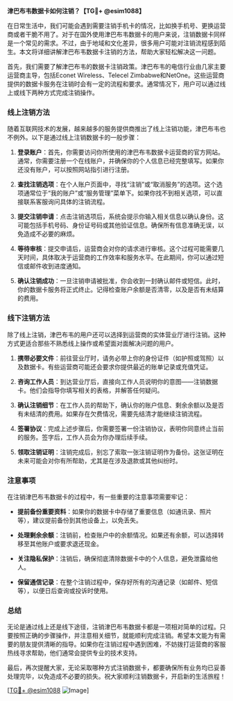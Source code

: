 **津巴布韦数据卡如何注销？【TG💪+ @esim1088】**

在日常生活中，我们可能会遇到需要注销手机卡的情况，比如换手机号、更换运营商或者干脆不用了。对于在国外使用津巴布韦数据卡的用户来说，注销数据卡同样是一个常见的需求。不过，由于地域和文化差异，很多用户可能对注销流程感到陌生。本文将详细讲解津巴布韦数据卡注销的方法，帮助大家轻松解决这一问题。

首先，我们需要了解津巴布韦的数据卡注销政策。津巴布韦的电信行业由几家主要运营商主导，包括Econet Wireless、Telecel Zimbabwe和NetOne。这些运营商提供的数据卡服务在注销时会有一定的流程和要求。通常情况下，用户可以通过线上或线下两种方式完成注销操作。

### 线上注销方法

随着互联网技术的发展，越来越多的服务提供商推出了线上注销功能，津巴布韦也不例外。以下是通过线上注销数据卡的一般步骤：

1. **登录账户**：首先，你需要访问你所使用的津巴布韦数据卡运营商的官方网站。通常，你需要注册一个在线账户，并确保你的个人信息已经完整填写。如果你还没有账户，可以按照网站指引进行注册。

2. **查找注销选项**：在个人账户页面中，寻找“注销”或“取消服务”的选项。这个选项通常位于“我的账户”或“服务管理”菜单下。如果你找不到相关选项，可以直接联系客服询问具体的注销流程。

3. **提交注销申请**：点击注销选项后，系统会提示你输入相关信息以确认身份。这可能包括手机号码、身份证号码或其他验证信息。确保所有信息准确无误，以免造成不必要的麻烦。

4. **等待审核**：提交申请后，运营商会对你的请求进行审核。这个过程可能需要几天时间，具体取决于运营商的工作效率和服务水平。在此期间，你可以通过短信或邮件收到进度通知。

5. **确认注销成功**：一旦注销申请被批准，你会收到一封确认邮件或短信。此时，你的数据卡服务将正式终止。记得检查账户余额是否清零，以及是否有未结算的费用。

### 线下注销方法

除了线上注销，津巴布韦的用户还可以选择到运营商的实体营业厅进行注销。这种方式更适合那些不熟悉线上操作或希望面对面解决问题的用户。

1. **携带必要文件**：前往营业厅时，请务必带上你的身份证件（如护照或驾照）以及数据卡。有些运营商可能还会要求你提供最近的账单记录或充值凭证。

2. **咨询工作人员**：到达营业厅后，直接向工作人员说明你的意图——注销数据卡。他们会指导你填写相关的表格，并解答任何疑问。

3. **确认注销细节**：在工作人员的帮助下，确认你的账户信息、剩余余额以及是否有未结清的费用。如果存在欠费情况，需要先结清才能继续注销流程。

4. **签署协议**：完成上述步骤后，你需要签署一份注销协议，表明你同意终止当前的服务。签字后，工作人员会为你办理后续手续。

5. **领取注销证明**：注销完成后，别忘了索取一张注销证明作为备份。这张证明在未来可能会对你有所帮助，尤其是在涉及退款或其他纠纷时。

### 注意事项

在注销津巴布韦数据卡的过程中，有一些重要的注意事项需要牢记：

- **提前备份重要资料**：如果你的数据卡中存储了重要信息（如通讯录、照片等），建议提前备份到其他设备上，以免丢失。
  
- **处理剩余余额**：注销前，检查账户中的余额情况。如果还有余额，可以选择转移至其他账户或要求退还现金。

- **关注隐私保护**：注销后，确保彻底清除数据卡中的个人信息，避免泄露给他人。

- **保留通信记录**：在整个注销过程中，保存好所有的沟通记录（如邮件、短信等），以便日后查询或投诉时使用。

### 总结

无论是通过线上还是线下途径，注销津巴布韦数据卡都是一项相对简单的过程。只要按照正确的步骤操作，并注意相关细节，就能顺利完成注销。希望本文能为有需要的朋友提供清晰的指导。如果你在注销过程中遇到困难，不妨拨打运营商的客服热线寻求帮助，他们通常会提供专业的技术支持。

最后，再次提醒大家，无论采取哪种方式注销数据卡，都要确保所有业务均已妥善处理完毕，以免造成不必要的损失。祝大家顺利注销数据卡，开启新的生活旅程！

[[TG💪+ @esim1088](https://t.me/s/esim1088) ![Image](https://i.postimg.cc/4NQfJmqS/Snipaste-2025-05-13-00-14-12.png)]